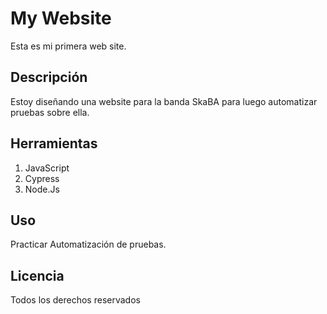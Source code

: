 # My Website

Esta es mi primera web site.

## Descripción

Estoy diseñando una website para la banda SkaBA para luego automatizar pruebas sobre ella.

## Herramientas

1.  JavaScript
2.  Cypress
3.  Node.Js

## Uso

Practicar Automatización de pruebas.

## Licencia

Todos los derechos reservados
